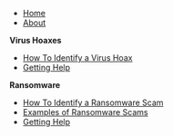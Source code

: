 - [Home](/)
- [About](/desc.md)

**Virus Hoaxes**
- [How To Identify a Virus Hoax](/how-to-hoax.md)
- [Getting Help](/get-help-hoax.md)

**Ransomware**
- [How To Identify a Ransomware Scam](/how-to-ransom.md)
- [Examples of Ransomware Scams](/example-ransom.md)
- [Getting Help](/get-help-ransom.md)